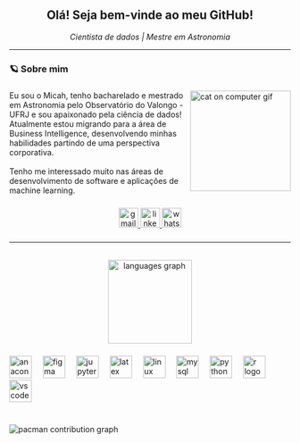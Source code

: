 <br clear="both">

<h2 align="center">Olá! Seja bem-vinde ao meu GitHub!</h2>

<p align="center"><i>Cientista de dados | Mestre em Astronomia</i></p>

<hr>

###

<h3 align="left">🪐 Sobre mim</h3>

###

<div align="left">
  <img src="https://media3.giphy.com/media/13HBDT4QSTpveU/200w.gif?cid=6c09b952p9nc38hyow5cu1bvvpb1rgzcyx4vxdwjthu4w52g&ep=v1_gifs_search&rid=200w.gif&ct=g" width="180" align="right" alt="cat on computer gif">
  <p>Eu sou o Micah, tenho bacharelado e mestrado em Astronomia pelo Observatório do Valongo - UFRJ e sou apaixonado pela ciência de dados! Atualmente estou migrando para a área de Business Intelligence, desenvolvendo minhas habilidades partindo de uma perspectiva corporativa.<br><br>Tenho me interessado muito nas áreas de desenvolvimento de software e aplicações de machine learning.</p>
</div>

###

<div align="center">
  <a href="mailto:micahgcnavia@gmail.com" target="_blank">
    <img src="https://img.shields.io/static/v1?message=Gmail&logo=gmail&label=&color=D14836&logoColor=white&labelColor=&style=for-the-badge" height="35" alt="gmail logo"  />
  </a>
  <a href="https://www.linkedin.com/in/micah-navia/" target="_blank">
    <img src="https://img.shields.io/static/v1?message=LinkedIn&logo=linkedin&label=&color=0077B5&logoColor=white&labelColor=&style=for-the-badge" height="35" alt="linkedin logo"  />
  </a>
  <a href="https://wa.me/5531999072092" target="_blank">
    <img src="https://img.shields.io/static/v1?message=Whatsapp&logo=whatsapp&label=&color=25D366&logoColor=white&labelColor=&style=for-the-badge" height="35" alt="whatsapp logo"  />
  </a>
</div>

###

<hr>

<br clear="both">

<div align="center">
  <img src="https://github-readme-stats.vercel.app/api/top-langs?username=micahgcnavia&locale=pt-br&hide_title=false&layout=compact&card_width=320&langs_count=5&theme=dracula&hide_border=false&order=2" height="150" alt="languages graph"  />
</div>

###

<div align="left">
  <img src="https://cdn.jsdelivr.net/gh/devicons/devicon/icons/anaconda/anaconda-original.svg" height="40" alt="anaconda logo"  />
  <img width="12" />
  <img src="https://cdn.jsdelivr.net/gh/devicons/devicon/icons/figma/figma-original.svg" height="40" alt="figma logo"  />
  <img width="12" />
  <img src="https://cdn.jsdelivr.net/gh/devicons/devicon/icons/jupyter/jupyter-original.svg" height="40" alt="jupyter logo"  />
  <img width="12" />
  <img src="https://cdn.jsdelivr.net/gh/devicons/devicon/icons/latex/latex-original.svg" height="40" alt="latex logo"  />
  <img width="12" />
  <img src="https://cdn.jsdelivr.net/gh/devicons/devicon/icons/linux/linux-original.svg" height="40" alt="linux logo"  />
  <img width="12" />
  <img src="https://cdn.jsdelivr.net/gh/devicons/devicon/icons/mysql/mysql-original.svg" height="40" alt="mysql logo"  />
  <img width="12" />
  <img src="https://cdn.jsdelivr.net/gh/devicons/devicon/icons/python/python-original.svg" height="40" alt="python logo"  />
  <img width="12" />
  <img src="https://cdn.jsdelivr.net/gh/devicons/devicon/icons/r/r-original.svg" height="40" alt="r logo"  />
  <img width="12" />
  <img src="https://cdn.jsdelivr.net/gh/devicons/devicon/icons/vscode/vscode-original.svg" height="40" alt="vscode logo"  />
</div>

###

<br clear="both">

<picture>
  <source media="(prefers-color-scheme: dark)" srcset="https://raw.githubusercontent.com/micahgcnavia/micahgcnavia/output/pacman-contribution-graph-dark.svg">
  <source media="(prefers-color-scheme: light)" srcset="https://raw.githubusercontent.com/micahgcnavia/micahgcnavia/output/pacman-contribution-graph.svg">
  <img alt="pacman contribution graph" src="https://raw.githubusercontent.com/micahgcnavia/micahgcnavia/output/pacman-contribution-graph.svg">
</picture>

###
